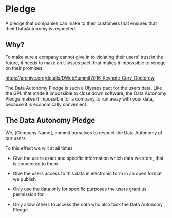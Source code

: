 # Pledge

A pledge that companies can make to their customers that ensures that their DataAutonomy is respected

## Why?

To make sure a company cannot give in to violating their users' trust in the future, it needs to 
make an Ulysses pact, that makes it impossible to renege on their promises.

https://archive.org/details/DWebSummit2016_Keynote_Cory_Doctorow

The Data Autonomy Pledge is such a Ulysses pact for the users data. Like the GPL that made it
impossible to close down software, the Data Autonomy Pledge makes it impossible for a company
to run away with your data, because it is economically convenient.

## The Data Autonomy Pledge

We, [Company Name], commit ourselves to respect the Data Autonomy of our users.

To this effect we will at all times 

- Give the users exact and specific information which data we store, that is connected to them

- Give the users access to this data in electronic form in an open format we publish

- Only use the data only for specific purposes the users grant us permission for

- Only allow others to access the data who also took the Data Autonomy Pledge
